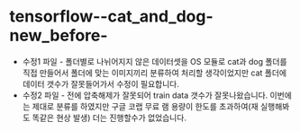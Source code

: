 # tensorflow--cat_and_dog-new_before-
* 수정1 파일 - 폴더별로 나뉘어지지 않은 데이터셋을 OS 모듈로 cat과 dog 폴더를 직접 만들어서 폴더에 맞는 이미지끼리 분류하여 처리할 생각이었지만 cat 폴더에 데이터 갯수가 잘못들어가서 수정이 필요합니다.
* 수정2 파일 - 전에 압축해제가 잘못되어 train data 갯수가 잘못나왔습니다. 이번에는 제대로 분류를 하였지만 구글 코랩 무료 램 용량이 한도를 초과하여(재 실행해봐도 똑같은 현상 발생) 더는 진행할수가 없었습니다.
